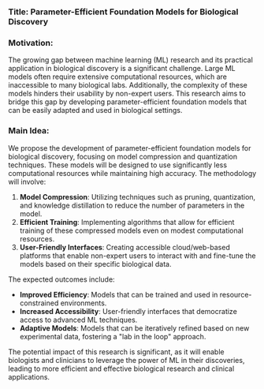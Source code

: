 ### Title: Parameter-Efficient Foundation Models for Biological Discovery

### Motivation:
The growing gap between machine learning (ML) research and its practical application in biological discovery is a significant challenge. Large ML models often require extensive computational resources, which are inaccessible to many biological labs. Additionally, the complexity of these models hinders their usability by non-expert users. This research aims to bridge this gap by developing parameter-efficient foundation models that can be easily adapted and used in biological settings.

### Main Idea:
We propose the development of parameter-efficient foundation models for biological discovery, focusing on model compression and quantization techniques. These models will be designed to use significantly less computational resources while maintaining high accuracy. The methodology will involve:
1. **Model Compression**: Utilizing techniques such as pruning, quantization, and knowledge distillation to reduce the number of parameters in the model.
2. **Efficient Training**: Implementing algorithms that allow for efficient training of these compressed models even on modest computational resources.
3. **User-Friendly Interfaces**: Creating accessible cloud/web-based platforms that enable non-expert users to interact with and fine-tune the models based on their specific biological data.

The expected outcomes include:
- **Improved Efficiency**: Models that can be trained and used in resource-constrained environments.
- **Increased Accessibility**: User-friendly interfaces that democratize access to advanced ML techniques.
- **Adaptive Models**: Models that can be iteratively refined based on new experimental data, fostering a "lab in the loop" approach.

The potential impact of this research is significant, as it will enable biologists and clinicians to leverage the power of ML in their discoveries, leading to more efficient and effective biological research and clinical applications.